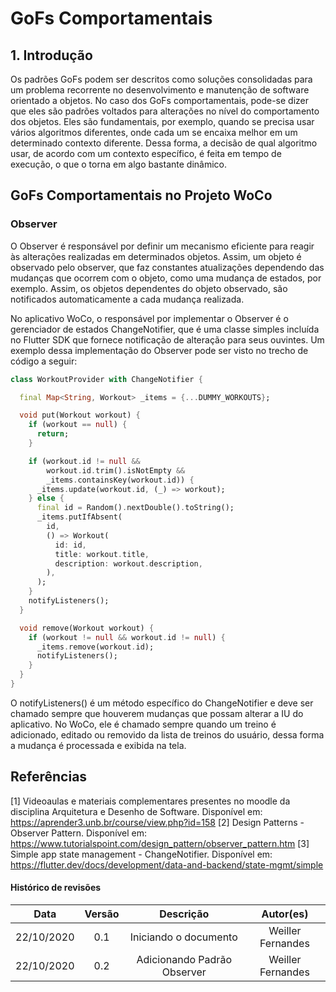 # GoFs Comportamentais

## 1. Introdução

Os padrões GoFs podem ser descritos como soluções consolidadas para um problema recorrente no desenvolvimento e manutenção de software orientado a objetos.
No caso dos GoFs comportamentais, pode-se dizer que eles são padrões voltados para alterações no nível do comportamento dos objetos. Eles são fundamentais, por exemplo, quando se precisa usar vários algoritmos diferentes, onde cada um se encaixa melhor em um determinado contexto diferente. Dessa forma, a decisão de qual algoritmo usar, de acordo com um contexto específico, é feita em tempo de execução, o que o torna em algo bastante dinâmico.

## GoFs Comportamentais no Projeto WoCo

### Observer

O Observer é responsável por definir um mecanismo eficiente para reagir às alterações realizadas em determinados objetos. Assim, um objeto é observado pelo observer, que faz constantes atualizações dependendo das mudanças que ocorrem com o objeto, como uma mudança de estados, por exemplo. Assim, os objetos dependentes do objeto observado, são notificados automaticamente a cada mudança realizada.

No aplicativo WoCo, o responsável por implementar o Observer é o gerenciador de estados ChangeNotifier, que é uma classe simples incluída no Flutter SDK que fornece notificação de alteração para seus ouvintes. Um exemplo dessa implementação do Observer pode ser visto no trecho de código a seguir:


```Dart
class WorkoutProvider with ChangeNotifier {

  final Map<String, Workout> _items = {...DUMMY_WORKOUTS};

  void put(Workout workout) {
    if (workout == null) {
      return;
    }

    if (workout.id != null &&
        workout.id.trim().isNotEmpty &&
        _items.containsKey(workout.id)) {
      _items.update(workout.id, (_) => workout);
    } else {
      final id = Random().nextDouble().toString();
      _items.putIfAbsent(
        id,
        () => Workout(
          id: id,
          title: workout.title,
          description: workout.description,
        ),
      );
    }
    notifyListeners();
  }

  void remove(Workout workout) {
    if (workout != null && workout.id != null) {
      _items.remove(workout.id);
      notifyListeners();
    }
  }
}
```
O notifyListeners() é um método específico do ChangeNotifier e deve ser chamado sempre que houverem mudanças que possam alterar a IU do aplicativo. No WoCo, ele é chamado sempre quando um treino é adicionado, editado ou removido da lista de treinos do usuário, dessa forma a mudança é processada e exibida na tela.

## Referências

[1] Videoaulas e materiais complementares presentes no moodle da disciplina Arquitetura e Desenho de Software. Disponível em: https://aprender3.unb.br/course/view.php?id=158
[2] Design Patterns - Observer Pattern. Disponível em: https://www.tutorialspoint.com/design_pattern/observer_pattern.htm
[3] Simple app state management - ChangeNotifier. Disponível em: https://flutter.dev/docs/development/data-and-backend/state-mgmt/simple

#### Histórico de revisões
|   Data   |  Versão  |           Descrição          |       Autor(es)       |
|:--------:|:--------:|:----------------------------:|:---------------------:|
|22/10/2020|   0.1    |    Iniciando o documento     |   Weiller Fernandes   |
|22/10/2020|   0.2    | Adicionando Padrão Observer  |   Weiller Fernandes   |
